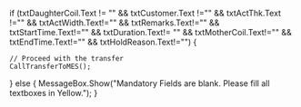 if (txtDaughterCoil.Text != "" && txtCustomer.Text !="" && txtActThk.Text !="" && txtActWidth.Text!="" && txtRemarks.Text!="" && txtStartTime.Text!="" && txtDuration.Text!= "" && txtMotherCoil.Text!="" && txtEndTime.Text!="" && txtHoldReason.Text!="")
{

    // Proceed with the transfer
    CallTransferToMES();
}
else
{
    MessageBox.Show("Mandatory Fields are blank. Please fill all textboxes in Yellow.");
}

